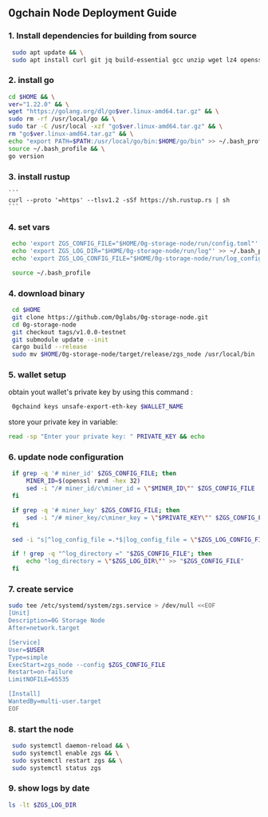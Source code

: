 ## 0gchain Node Deployment Guide

### 1. Install dependencies for building from source
   ```bash
    sudo apt update && \
    sudo apt install curl git jq build-essential gcc unzip wget lz4 openssl -y
   ```

### 2. install go
   ```bash
   cd $HOME && \
   ver="1.22.0" && \
   wget "https://golang.org/dl/go$ver.linux-amd64.tar.gz" && \
   sudo rm -rf /usr/local/go && \
   sudo tar -C /usr/local -xzf "go$ver.linux-amd64.tar.gz" && \
   rm "go$ver.linux-amd64.tar.gz" && \
   echo "export PATH=$PATH:/usr/local/go/bin:$HOME/go/bin" >> ~/.bash_profile && \
   source ~/.bash_profile && \
   go version
   ```

### 3. install rustup
    ```
    curl --proto '=https' --tlsv1.2 -sSf https://sh.rustup.rs | sh
    ```

### 4. set vars
   ```bash
    echo 'export ZGS_CONFIG_FILE="$HOME/0g-storage-node/run/config.toml"' >> ~/.bash_profile
    echo 'export ZGS_LOG_DIR="$HOME/0g-storage-node/run/log"' >> ~/.bash_profile
    echo 'export ZGS_LOG_CONFIG_FILE="$HOME/0g-storage-node/run/log_config"' >> ~/.bash_profile

    source ~/.bash_profile
   ```

### 4. download binary
   ```bash
    cd $HOME
    git clone https://github.com/0glabs/0g-storage-node.git
    cd 0g-storage-node
    git checkout tags/v1.0.0-testnet
    git submodule update --init
    cargo build --release
    sudo mv $HOME/0g-storage-node/target/release/zgs_node /usr/local/bin
   ```

### 5. wallet setup
obtain yout wallet's private key by using this command :

   ```bash
    0gchaind keys unsafe-export-eth-key $WALLET_NAME
   ```

store your private key in variable:

   ```bash
   read -sp "Enter your private key: " PRIVATE_KEY && echo
   ```

### 6. update node configuration
   ```bash
    if grep -q '# miner_id' $ZGS_CONFIG_FILE; then
        MINER_ID=$(openssl rand -hex 32)
        sed -i "/# miner_id/c\miner_id = \"$MINER_ID\"" $ZGS_CONFIG_FILE
    fi

    if grep -q '# miner_key' $ZGS_CONFIG_FILE; then
        sed -i "/# miner_key/c\miner_key = \"$PRIVATE_KEY\"" $ZGS_CONFIG_FILE
    fi

    sed -i "s|^log_config_file =.*$|log_config_file = \"$ZGS_LOG_CONFIG_FILE\"|" $ZGS_CONFIG_FILE

    if ! grep -q "^log_directory =" "$ZGS_CONFIG_FILE"; then
        echo "log_directory = \"$ZGS_LOG_DIR\"" >> "$ZGS_CONFIG_FILE"
    fi
   ```

### 7. create service
   ```bash
   sudo tee /etc/systemd/system/zgs.service > /dev/null <<EOF
[Unit]
Description=0G Storage Node
After=network.target

[Service]
User=$USER
Type=simple
ExecStart=zgs_node --config $ZGS_CONFIG_FILE
Restart=on-failure
LimitNOFILE=65535

[Install]
WantedBy=multi-user.target
EOF
   ```
### 8. start the node
   ```bash
    sudo systemctl daemon-reload && \
    sudo systemctl enable zgs && \
    sudo systemctl restart zgs && \
    sudo systemctl status zgs
   ```

### 9. show logs by date
   ```bash
   ls -lt $ZGS_LOG_DIR
   ```

